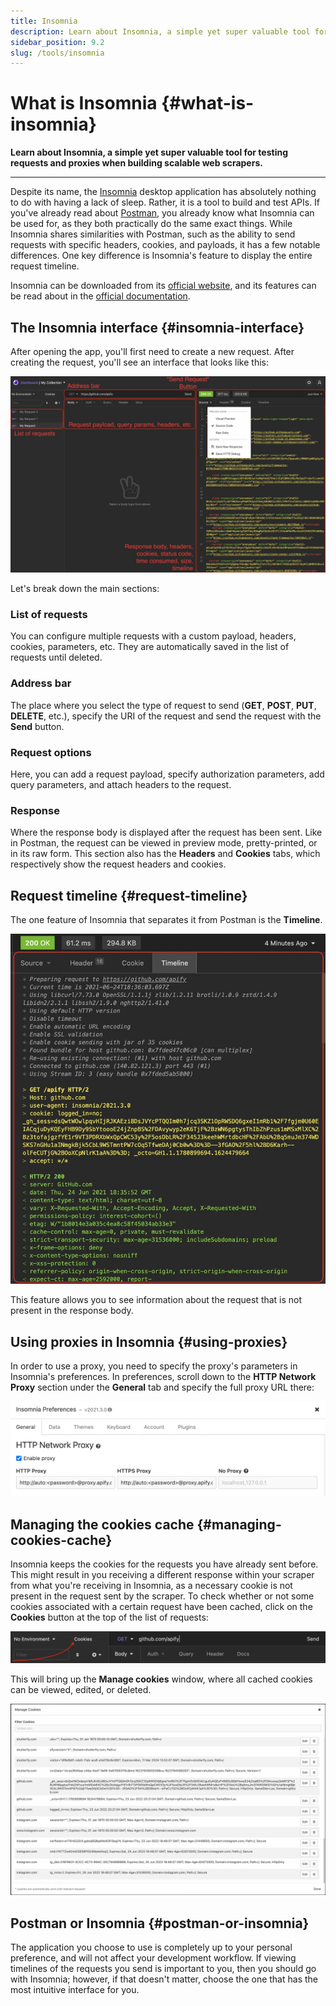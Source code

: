 ```yaml
---
title: Insomnia
description: Learn about Insomnia, a simple yet super valuable tool for testing requests and proxies when building scalable web scrapers.
sidebar_position: 9.2
slug: /tools/insomnia
---
```


# What is Insomnia {#what-is-insomnia}

**Learn about Insomnia, a simple yet super valuable tool for testing requests and proxies when building scalable web scrapers.**

---

Despite its name, the [Insomnia](https://insomnia.rest/download) desktop application has absolutely nothing to do with having a lack of sleep. Rather, it is a tool to build and test APIs. If you've already read about [Postman](./postman.md), you already know what Insomnia can be used for, as they both practically do the same exact things.
While Insomnia shares similarities with Postman, such as the ability to send requests with specific headers, cookies, and payloads, it has a few notable differences. One key difference is Insomnia's feature to display the entire request timeline.

Insomnia can be downloaded from its [official website](https://insomnia.rest/download), and its features can be read about in the [official documentation](https://docs.insomnia.rest/).

## The Insomnia interface {#insomnia-interface}

After opening the app, you'll first need to create a new request. After creating the request, you'll see an interface that looks like this:

![Insomnia interface](./images/insomnia-interface.jpg)

Let's break down the main sections:

### List of requests

You can configure multiple requests with a custom payload, headers, cookies, parameters, etc. They are automatically saved in the list of requests until deleted.

### Address bar

The place where you select the type of request to send (**GET**, **POST**, **PUT**, **DELETE**, etc.), specify the URI of the request and send the request with the **Send** button.

### Request options

Here, you can add a request payload, specify authorization parameters, add query parameters, and attach headers to the request.

### Response

Where the response body is displayed after the request has been sent. Like in Postman, the request can be viewed in preview mode, pretty-printed, or in its raw form. This section also has the **Headers** and **Cookies** tabs, which respectively show the request headers and cookies.

## Request timeline {#request-timeline}

The one feature of Insomnia that separates it from Postman is the **Timeline**.

![Request timeline](./images/insomnia-timeline.jpg)

This feature allows you to see information about the request that is not present in the response body.

## Using proxies in Insomnia {#using-proxies}

In order to use a proxy, you need to specify the proxy's parameters in Insomnia's preferences. In preferences, scroll down to the **HTTP Network Proxy** section under the **General** tab and specify the full proxy URL there:

![Configuring a proxy](./images/insomnia-proxy.png)

## Managing the cookies cache {#managing-cookies-cache}

Insomnia keeps the cookies for the requests you have already sent before. This might result in you receiving a different response within your scraper from what you're receiving in Insomnia, as a necessary cookie is not present in the request sent by the scraper. To check whether or not some cookies associated with a certain request have been cached, click on the **Cookies** button at the top of the list of requests:

![Click on the "Cookies" button](./images/insomnia-cookies.png)

This will bring up the **Manage cookies** window, where all cached cookies can be viewed, edited, or deleted.

![The "Manage Cookies" tab](./images/insomnia-manage-cookies.jpg)

## Postman or Insomnia {#postman-or-insomnia}

The application you choose to use is completely up to your personal preference, and will not affect your development workflow. If viewing timelines of the requests you send is important to you, then you should go with Insomnia; however, if that doesn't matter, choose the one that has the most intuitive interface for you.
